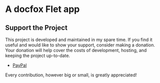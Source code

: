 # A docfox Flet app

## Support the Project

This project is developed and maintained in my spare time. If you find it useful and would like to show your support, consider making a donation. Your donation will help cover the costs of development, hosting, and keeping the project up-to-date.

- [PayPal](timoinglin@gmail.com)

Every contribution, however big or small, is greatly appreciated!
